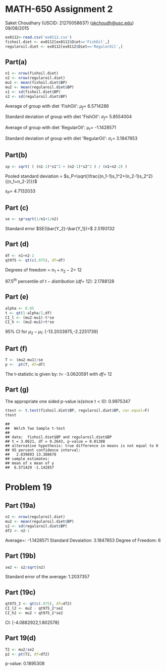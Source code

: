 # MATH-650 Assignment 2
Saket Choudhary (USCID: 21270058637) (skchoudh@usc.edu)  
09/08/2015  



```r
ex0112<-read.csv('ex0112.csv')
fishoil.diet <- ex0112[ex0112$Diet=='FishOil',]
regularoil.diet <- ex0112[ex0112$Diet=='RegularOil',]
```


## Part(a)

```r
n1 <- nrow(fishoil.diet)
n2 <- nrow(regularoil.diet)
mu1 <- mean(fishoil.diet$BP)
mu2 <- mean(regularoil.diet$BP)
s1 <- sd(fishoil.diet$BP)
s2 <- sd(regularoil.diet$BP)
```

Average of group with diet 'FishOil': $\mu_f=$ 6.5714286

Standard deviation  of group with diet 'FishOil': $\sigma_f=$ 5.8554004



Average of group with diet 'RegularOil': $\mu_r=$ -1.1428571

Standard deviation  of group with diet 'RegularOil': $\sigma_r=$ 3.1847853


## Part(b)

```r
sp <- sqrt( ( (n1-1)*s1^2 + (n2-1)*s2^2 ) / (n1+n2-2) )
```

Pooled standard deviation = $s_P=\sqrt{\frac{(n_1-1)s_1^2+(n_2-1)s_2^2}{(n_1+n_2-2)}}$


$s_P=$ 4.7132033



## Part (c)

```r
se <- sp*sqrt(1/n1+1/n2)
```

Standard error $SE(\bar{Y_2}-\bar{Y_1})=$ 2.5193132

## Part (d)

```r
df <- n1+n2-2
qt975 <- qt(c(.975), df=df)
```
Degrees of freedom = $n_1+n_2-2$= 12

$97.5^{th}$ percentile of $t-distribution$ ($df=$ 12):   2.1788128

## Part (e)

```r
alpha <- 0.05
t <- qt(1-alpha/2,df)
CI_l <- (mu2-mu1)-t*se
CI_h <- (mu2-mu1)+t*se
```
$95\%$ CI for $\mu_2-\mu_1$: $[$-13.2033975,-2.2251739$]$

## Part (f)


```r
T <- (mu2-mu1)/se
p <-  pt(T, df=df)
```

The t-statistic is given by: $t=$ -3.0620591 with $df=$ 12


## Part (g)

The appropriate one sided p-value is(since $t<0$): 0.9975347


```r
ttest <- t.test(fishoil.diet$BP, regularoil.diet$BP, var.equal=F)
ttest
```

```
## 
## 	Welch Two Sample t-test
## 
## data:  fishoil.diet$BP and regularoil.diet$BP
## t = 3.0621, df = 9.2643, p-value = 0.01308
## alternative hypothesis: true difference in means is not equal to 0
## 95 percent confidence interval:
##   2.039893 13.388678
## sample estimates:
## mean of x mean of y 
##  6.571429 -1.142857
```

# Problem 19

## Part (19a)


```r
n2 <- nrow(regularoil.diet)
mu2 <- mean(regularoil.diet$BP)
s2 <- sd(regularoil.diet$BP)
df2 <- n2-1
```

Average=: -1.1428571
Standard Devaiation: 3.1847853
Degree of Freedom: 6

## Part (19b)

```r
se2 <- s2/sqrt(n2)
```

Standard error of the average: 1.2037357


## Part (19c)


```r
qt975_2 <- qt(c(.975), df=df2)
CI_l2 <- mu2 - qt975_2*se2
CI_h2 <- mu2 + qt975_2*se2
```


CI: $[$-4.0882922,1.802578$]$

## Part 19(d)


```r
T2 <- mu2/se2
p2 <- pt(T2, df=df2)
```
p-value: 0.1895308
